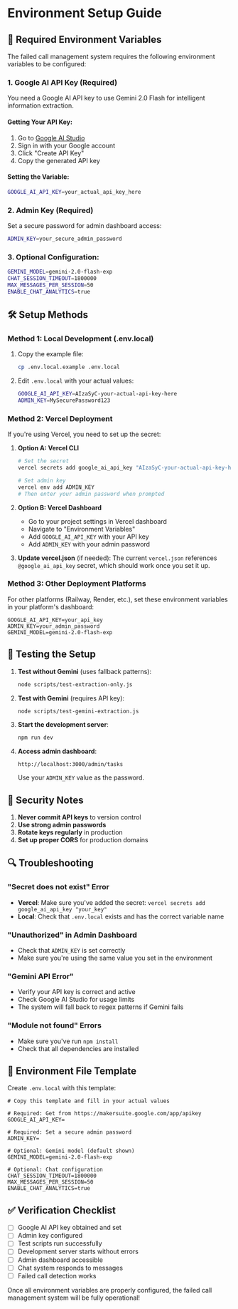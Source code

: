 # Environment Setup Guide

## 🔑 Required Environment Variables

The failed call management system requires the following environment variables to be configured:

### 1. Google AI API Key (Required)

You need a Google AI API key to use Gemini 2.0 Flash for intelligent information extraction.

#### Getting Your API Key:
1. Go to [Google AI Studio](https://makersuite.google.com/app/apikey)
2. Sign in with your Google account
3. Click "Create API Key"
4. Copy the generated API key

#### Setting the Variable:
```bash
GOOGLE_AI_API_KEY=your_actual_api_key_here
```

### 2. Admin Key (Required)
Set a secure password for admin dashboard access:
```bash
ADMIN_KEY=your_secure_admin_password
```

### 3. Optional Configuration:
```bash
GEMINI_MODEL=gemini-2.0-flash-exp
CHAT_SESSION_TIMEOUT=1800000
MAX_MESSAGES_PER_SESSION=50
ENABLE_CHAT_ANALYTICS=true
```

## 🛠️ Setup Methods

### Method 1: Local Development (.env.local)

1. Copy the example file:
   ```bash
   cp .env.local.example .env.local
   ```

2. Edit `.env.local` with your actual values:
   ```bash
   GOOGLE_AI_API_KEY=AIzaSyC-your-actual-api-key-here
   ADMIN_KEY=MySecurePassword123
   ```

### Method 2: Vercel Deployment

If you're using Vercel, you need to set up the secret:

1. **Option A: Vercel CLI**
   ```bash
   # Set the secret
   vercel secrets add google_ai_api_key "AIzaSyC-your-actual-api-key-here"
   
   # Set admin key
   vercel env add ADMIN_KEY
   # Then enter your admin password when prompted
   ```

2. **Option B: Vercel Dashboard**
   - Go to your project settings in Vercel dashboard
   - Navigate to "Environment Variables"
   - Add `GOOGLE_AI_API_KEY` with your API key
   - Add `ADMIN_KEY` with your admin password

3. **Update vercel.json** (if needed):
   The current `vercel.json` references `@google_ai_api_key` secret, which should work once you set it up.

### Method 3: Other Deployment Platforms

For other platforms (Railway, Render, etc.), set these environment variables in your platform's dashboard:

```
GOOGLE_AI_API_KEY=your_api_key
ADMIN_KEY=your_admin_password
GEMINI_MODEL=gemini-2.0-flash-exp
```

## 🧪 Testing the Setup

1. **Test without Gemini** (uses fallback patterns):
   ```bash
   node scripts/test-extraction-only.js
   ```

2. **Test with Gemini** (requires API key):
   ```bash
   node scripts/test-gemini-extraction.js
   ```

3. **Start the development server**:
   ```bash
   npm run dev
   ```

4. **Access admin dashboard**:
   ```
   http://localhost:3000/admin/tasks
   ```
   Use your `ADMIN_KEY` value as the password.

## 🚨 Security Notes

1. **Never commit API keys** to version control
2. **Use strong admin passwords** 
3. **Rotate keys regularly** in production
4. **Set up proper CORS** for production domains

## 🔍 Troubleshooting

### "Secret does not exist" Error
- **Vercel**: Make sure you've added the secret: `vercel secrets add google_ai_api_key "your_key"`
- **Local**: Check that `.env.local` exists and has the correct variable name

### "Unauthorized" in Admin Dashboard
- Check that `ADMIN_KEY` is set correctly
- Make sure you're using the same value you set in the environment

### "Gemini API Error"
- Verify your API key is correct and active
- Check Google AI Studio for usage limits
- The system will fall back to regex patterns if Gemini fails

### "Module not found" Errors
- Make sure you've run `npm install`
- Check that all dependencies are installed

## 📝 Environment File Template

Create `.env.local` with this template:

```env
# Copy this template and fill in your actual values

# Required: Get from https://makersuite.google.com/app/apikey  
GOOGLE_AI_API_KEY=

# Required: Set a secure admin password
ADMIN_KEY=

# Optional: Gemini model (default shown)
GEMINI_MODEL=gemini-2.0-flash-exp

# Optional: Chat configuration
CHAT_SESSION_TIMEOUT=1800000
MAX_MESSAGES_PER_SESSION=50
ENABLE_CHAT_ANALYTICS=true
```

## ✅ Verification Checklist

- [ ] Google AI API key obtained and set
- [ ] Admin key configured
- [ ] Test scripts run successfully
- [ ] Development server starts without errors
- [ ] Admin dashboard accessible
- [ ] Chat system responds to messages
- [ ] Failed call detection works

Once all environment variables are properly configured, the failed call management system will be fully operational!
